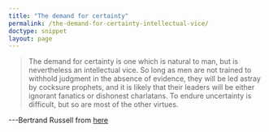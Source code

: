 ```yaml
---
title: "The demand for certainty"
permalink: /the-demand-for-certainty-intellectual-vice/
doctype: snippet
layout: page
---
```


> The demand for certainty is one which is natural to man, but is nevertheless an intellectual vice. So long as men are not trained to withhold judgment in the absence of evidence, they will be led astray by cocksure prophets, and it is likely that their leaders will be either ignorant fanatics or dishonest charlatans. To endure uncertainty is difficult, but so are most of the other virtues.

---Bertrand Russell from [here](https://en.wikiquote.org/wiki/Unpopular_Essays)
